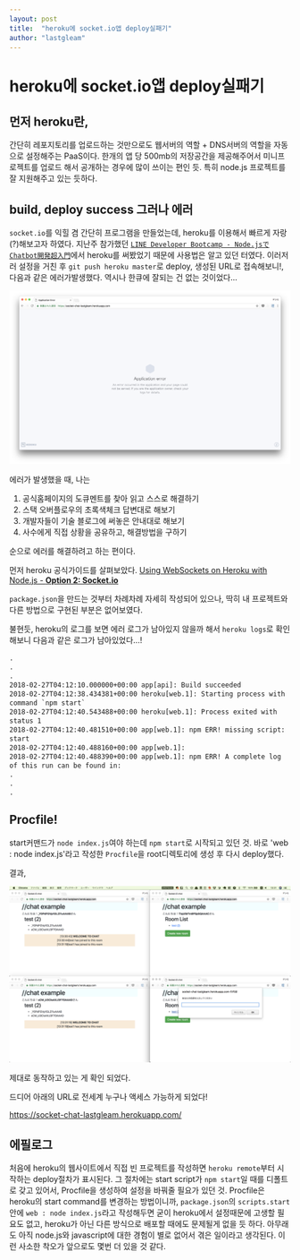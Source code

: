 ```yaml
---
layout: post
title:  "heroku에 socket.io앱 deploy실패기"
author: "lastgleam"
---
```


# heroku에 socket.io앱 deploy실패기

## 먼저 heroku란,

간단히 레포지토리를 업로드하는 것만으로도 웹서버의 역할 + DNS서버의 역할을 자동으로 설정해주는 PaaS이다. 한개의 앱 당 500mb의 저장공간을 제공해주어서 미니프로젝트를 업로드 해서 공개하는 경우에 많이 쓰이는 편인 듯. 특히 node.js 프로젝트를 잘 지원해주고 있는 듯하다.

## build, deploy success 그러나 에러
`socket.io`를 익힐 겸 간단히 프로그램을 만들었는데, heroku를 이용해서 빠르게 자랑(?)해보고자 하였다.  지난주 참가했던 [`LINE Developer Bootcamp - Node.jsでChatbot開発超入門`](https://line.connpass.com/event/78432/)에서 heroku를 써봤었기 때문에 사용법은 알고 있던 터였다. 이러저러 설정을 거친 후 `git push heroku master`로 deploy, 생성된 URL로 접속해보니!, 다음과 같은 에러가발생했다. 역시나 한큐에 잘되는 건 없는 것이었다...

![에러..](/assets/images/2018-02-27-heroku-error.png)

에러가 발생했을 때, 나는 
1. 공식홈페이지의 도큐멘트를 찾아 읽고 스스로 해결하기 
2. 스택 오버플로우의 초록색체크 답변대로 해보기 
3. 개발자들이 기술 블로그에 써놓은 안내대로 해보기
4. 사수에게 직접 상황을 공유하고, 해결방법을 구하기

순으로 에러를 해결하려고 하는 편이다.

먼저 heroku 공식가이드를 살펴보았다.
[Using WebSockets on Heroku with Node.js - **Option 2: Socket.io**](https://devcenter.heroku.com/articles/node-websockets#option-2-socket-io)

`package.json`을 만드는 것부터 차례차례 자세히 작성되어 있으나, 딱히 내 프로젝트와 다른 방법으로 구현된 부분은 없어보였다.

불현듯, heroku의 로그를 보면 에러 로그가 남아있지 않을까 해서 `heroku logs`로 확인해보니 다음과 같은 로그가 남아있었다...!
```
.
.
.
2018-02-27T04:12:10.000000+00:00 app[api]: Build succeeded
2018-02-27T04:12:38.434381+00:00 heroku[web.1]: Starting process with command `npm start`
2018-02-27T04:12:40.543488+00:00 heroku[web.1]: Process exited with status 1
2018-02-27T04:12:40.481510+00:00 app[web.1]: npm ERR! missing script: start
2018-02-27T04:12:40.488160+00:00 app[web.1]: 
2018-02-27T04:12:40.488390+00:00 app[web.1]: npm ERR! A complete log of this run can be found in:
.
.
.
```
## Procfile!
start커맨드가 `node index.js`여야 하는데 `npm start`로 시작되고 있던 것. 바로 'web : node index.js'라고 작성한 `Procfile`을 root디렉토리에 생성 후 다시 deploy했다.

결과, 

![heroku-success](/assets/images/2018-02-27-heroku-success.png)

제대로 동작하고 있는 게 확인 되었다.

드디어 아래의 URL로 전세계 누구나 액세스 가능하게 되었다!

https://socket-chat-lastgleam.herokuapp.com/

## 에필로그

처음에 heroku의 웹사이트에서 직접 빈 프로젝트를 작성하면 `heroku remote`부터 시작하는 deploy절차가 표시된다. 그 절차에는 start script가 `npm start`일 때를 디폴트로 갖고 있어서, Procfile을 생성하여 설정을 바꿔줄 필요가 있던 것.
Procfile은 heroku의 start command를 변경하는 방법이니까, `package.json`의 `scripts.start`안에 `web : node index.js`라고 작성해두면 굳이 heroku에서 설정때문에 고생할 필요도 없고, heroku가 아닌 다른 방식으로 배포할 때에도 문제될게 없을 듯 하다.
아무래도 아직 node.js와 javascript에 대한 경험이 별로 없어서 겪은 일이라고 생각된다. 이런 사소한 착오가 앞으로도 몇번 더 있을 것 같다.

